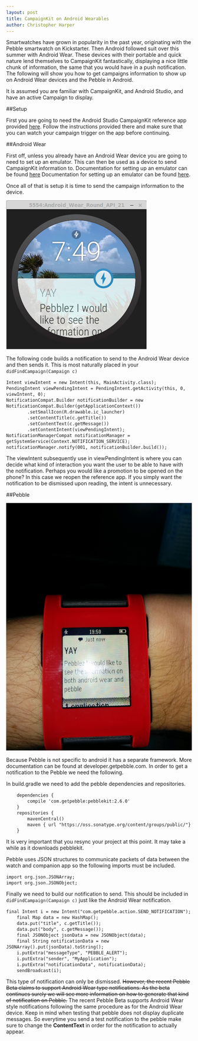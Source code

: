 ```yaml
---
layout: post
title: CampaignKit on Android Wearables
author: Christopher Harper
---
```


Smartwatches have grown in popularity in the past year, originating with the
Pebble smartwatch on Kickstarter. Then Android followed suit over this
summer with Android Wear. These devices with their portable and quick nature
lend themselves to CampaignKit fantastically, displaying a nice little chunk of
information, the same that you would have in a push notification. The following 
will show you how to get campaigns information to show up on Android Wear
devices and the Pebble in Android.

It is assumed you are familiar with CampaignKit, and Android Studio, and have an
active Campaign to display.

##Setup

First you are going to need the Android Studio CampaignKit reference app provided
[here](https://github.com/RadiusNetworks/campaignkit-reference-android-studio).
Follow the instructions provided there and make sure that you can watch your
campaign trigger on the app before continuing.


##Android Wear

First off, unless you already have an Android Wear device you are going to need
to set up an emulator. This can then be used as a device to send CampaignKit 
information to. Documentation for setting up an emulator can be found [here](https://developer.android.com/training/wearables/apps/creating.html) Documentation for setting up an emulator can be found [here](https://developer.android.com/training/wearables/apps/creating.html).

Once all of that is setup it is time to send the campaign information to the device.

![CampaignKit on Wear Emulator](../img/wearkit.png)

The following code builds a notification to send to the Android Wear device and
then sends it. This is most naturally placed in your `didFindCampaign(Campaign c)`

	Intent viewIntent = new Intent(this, MainActivity.class);
	PendingIntent viewPendingIntent = PendingIntent.getActivity(this, 0, viewIntent, 0);
	NotificationCompat.Builder notificationBuilder = new NotificationCompat.Builder(getApplicationContext())
	        .setSmallIcon(R.drawable.ic_launcher)
	        .setContentTitle(c.getTitle())
	        .setContentText(c.getMessage())
	        .setContentIntent(viewPendingIntent);
	NotificationManagerCompat notificationManager = getSystemService(Context.NOTIFICATION_SERVICE);
	notificationManager.notify(001, notificationBuilder.build());

The viewIntent subsequently use in viewPendingIntent is where you can decide
what kind of interaction you want the user to be able to have with the notification.
Perhaps you would like a promotion to be opened on the phone? In this case we
reopen the reference app. If you simply want the notification to be dismissed
upon reading, the intent is unnecessary.


##Pebble


![CampaignKit on Pebble](../img/pebblekit.png)

Because Pebble is not specific to android it has a separate framework. More
documentation can be found at developer.getpebble.com. In order to get a 
notification to the Pebble we need the following.

In build.gradle we need to add the pebble dependencies and repositories.

        dependencies {
    		compile 'com.getpebble:pebblekit:2.6.0'
    	}
    	repositories {
    		mavenCentral()
    		maven { url "https://oss.sonatype.org/content/groups/public/"}
    	}

It is very important that you resync your project at this point. It may take a
while as it downloads pebblekit.

Pebble uses JSON structures to communicate packets of data between the watch
and companion app so the following imports must be included.

	import org.json.JSONArray;
	import org.json.JSONObject;

Finally we need to build our notification to send. This should be included in
`didFindCampaign(Campaign c)` just like the Android Wear notification.

	final Intent i = new Intent("com.getpebble.action.SEND_NOTIFICATION");
        final Map data = new HashMap();
        data.put("title", c.getTitle());
        data.put("body", c.getMessage());
        final JSONObject jsonData = new JSONObject(data);
        final String notificationData = new JSONArray().put(jsonData).toString();
        i.putExtra("messageType", "PEBBLE_ALERT");
        i.putExtra("sender", "MyApplication");
        i.putExtra("notificationData", notificationData);
        sendBroadcast(i);

This type of notification can only be dismissed. ~~However, the recent Pebble Beta
claims to support Android Wear type notifications. As the beta continues 
surely we will see more information on how to generate that kind of notification 
on Pebble.~~ The recent Pebble Beta supports Android Wear style notifications
following the same procedure as for the Android Wear device. Keep in mind
when testing that pebble does not display duplicate messages. So everytime you
send a test notification to the pebble make sure to change the **ContentText** in
order for the notification to actually appear.
